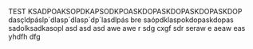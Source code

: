 TEST KSADPOAKSOPDKAPSODKPOASKDOPASKDOPASKDOPASKDOP
dasçldpáslp´dlasp´dlasp´dp´lasdlpás
bre
saópdklaspokdopaskdopas
sadolksadkasopl
asd
asd
asd
awe
awe
r
sdg
cxgf
sdr
seraw
e
aeaw
eas
yhdfh
dfg

